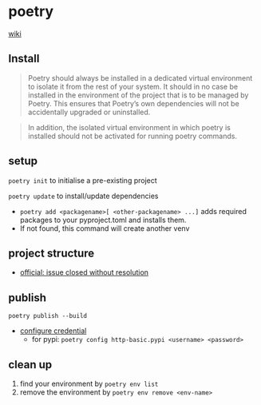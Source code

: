 # poetry

[wiki](https://github.com/davidkhala/python-utils/wiki/Package-Management-Tools#poetry)
## Install
> Poetry should always be installed in a dedicated virtual environment to isolate it from the rest of your system.
> It should in no case be installed in the environment of the project that is to be managed by Poetry. 
> This ensures that Poetry’s own dependencies will not be accidentally upgraded or uninstalled. 

> In addition, the isolated virtual environment in which poetry is installed should not be activated for running poetry commands.


## setup
`poetry init` to initialise a pre-existing project

`poetry update` to install/update dependencies
- `poetry add <packagename>[ <other-packagename> ...]` adds required packages to your pyproject.toml and installs them.
- If not found, this command will create another venv

## project structure
- [official: issue closed without resolution](https://github.com/python-poetry/poetry/issues/2252)


## publish
`poetry publish --build`
- [configure credential](https://python-poetry.org/docs/repositories/#configuring-credentials)
  - for pypi: `poetry config http-basic.pypi <username> <password>`

## clean up
1. find your environment by `poetry env list`
2. remove the environment by `poetry env remove <env-name>`

